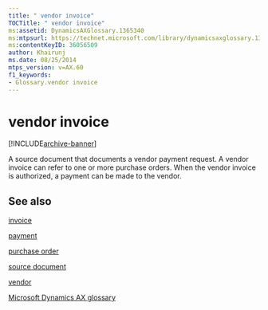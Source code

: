 ```yaml
---
title: " vendor invoice"
TOCTitle: " vendor invoice"
ms:assetid: DynamicsAXGlossary.1365340
ms:mtpsurl: https://technet.microsoft.com/library/dynamicsaxglossary.1365340(v=AX.60)
ms:contentKeyID: 36056509
author: Khairunj
ms.date: 08/25/2014
mtps_version: v=AX.60
f1_keywords:
- Glossary.vendor invoice
---
```


# vendor invoice


[!INCLUDE[archive-banner](includes/archive-banner.md)]

A source document that documents a vendor payment request. A vendor invoice can refer to one or more purchase orders. When the vendor invoice is authorized, a payment can be made to the vendor.

## See also

[invoice](invoice.md)

[payment](payment.md)

[purchase order](purchase-order.md)

[source document](source-document.md)

[vendor](vendor.md)

[Microsoft Dynamics AX glossary](glossary/microsoft-dynamics-ax-glossary.md)

  


